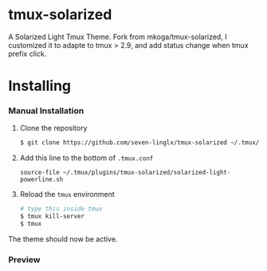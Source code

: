 tmux-solarized
=========

A Solarized Light Tmux Theme. Fork from mkoga/tmux-solarized, I customized it to adapte to tmux > 2.9, and add status change when tmux prefix click.

# Installing

### Manual Installation

1.  Clone the repository

    ``` sh
    $ git clone https://github.com/seven-linglx/tmux-solarized ~/.tmux/plugins/
    ```

2.  Add this line to the bottom of `.tmux.conf`

    ``` tmux
    source-file ~/.tmux/plugins/tmux-solarized/solarized-light-powerline.sh
    ```

3.  Reload the `tmux` environment

    ``` sh
    # type this inside tmux
    $ tmux kill-server
    $ tmux
    ```

The theme should now be active.

### Preview

